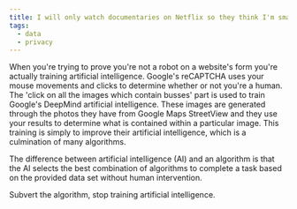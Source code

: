 ```yaml
---
title: I will only watch documentaries on Netflix so they think I'm smart.
tags:
  - data
  - privacy
---
```

When you're trying to prove you're not a robot on a website's form you're actually training artificial intelligence. Google's reCAPTCHA uses your mouse movements and clicks to determine whether or not you're a human. The 'click on all the images which contain busses' part is used to train Google's DeepMind artificial intelligence. These images are generated through the photos they have from Google Maps StreetView and they use your results to determine what is contained within a particular image. This training is simply to improve their artificial intelligence, which is a culmination of many algorithms.

The difference between artificial intelligence (AI) and an algorithm is that the AI selects the best combination of algorithms to complete a task based on the provided data set without human intervention. 

Subvert the algorithm, stop training artificial intelligence.
